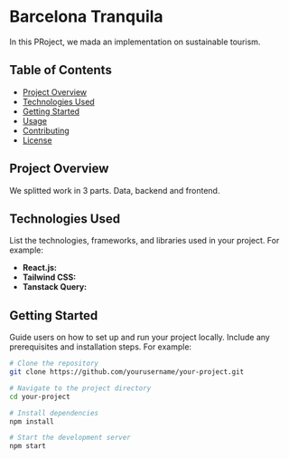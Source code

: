 # Barcelona Tranquila

In this PRoject, we mada an implementation on sustainable tourism.

## Table of Contents

- [Project Overview](#project-overview)
- [Technologies Used](#technologies-used)
- [Getting Started](#getting-started)
- [Usage](#usage)
- [Contributing](#contributing)
- [License](#license)

## Project Overview

We splitted work in 3 parts. Data, backend and frontend.

## Technologies Used

List the technologies, frameworks, and libraries used in your project. For example:

- **React.js:** 
- **Tailwind CSS:** 
- **Tanstack Query:** 

## Getting Started

Guide users on how to set up and run your project locally. Include any prerequisites and installation steps. For example:

```bash
# Clone the repository
git clone https://github.com/yourusername/your-project.git

# Navigate to the project directory
cd your-project

# Install dependencies
npm install

# Start the development server
npm start
